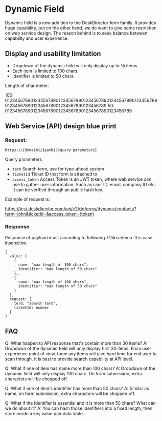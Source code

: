 # Dynamic Field

Dynamic field is a new addition to the DeskDirector form family. It provides huge capability, but on the other hand, we do want to give some restriction on web service design. The reason behind is to seek balance between capability and user experience.

## Display and usability limitation

* Dropdown of the dynamic field will only display up to `30` items
* Each item is limited to 100 chars.
* Identifier is limited to 50 chars.

Length of char meter:

100: 0123456789012345678901234567890123456789012345678901234567890123456789012345678901234567890123456789
 50: 01234567890123456789012345678901234567890123456789
 
## Web Service (API) design blue print

### Request:

`https://{domain}/{path}?{query parameters}`

Query parameters
* `term` Search term, use for type-ahead system
* `ticketId` Ticket ID that form is attached to
* `access_token` Access Token is an JWT  token, where web service can use to gather user information. Such as user ID, email, company ID etc. It can be verified through an public hash key.

Example of request is:

https://test.deskdirector.com/api/v2/ddforms/dynamic/contacts?term=john&ticketId=&access_token={token}

### Response

Response of payload must according to following `JSON` schema. It is case insensitive

```
{
  value: [
    {
      name: "max length of 100 chars",
      identifier: "max length of 50 chars"
    },
    {
      name: "max length of 100 chars",
      identifier: "max length of 50 chars"
    }
  ],
  request: {
    term: "search term",
    ticketId: number
  }
}
```

## FAQ

Q: What happen to API response that's contain more than 30 items?
A: Dropdown of the dynamic field will only display first 30 items. From user experience point of view, toom any items will give hard time for end user to scan through. it is best to provide search capability at API level.

Q: What if one of item has name more than 100 chars?
A: Dropdown of the dynamic field will only display 100 chars. On form submission, extra charactors will be chopped off.

Q: What if one of item's identifier has more than 50 chars?
A: Similar as name, on form submission, extra charactors will be chopped off.

Q: What if the identifier is essential and it is more than 50 chars? What can we do about it?
A: You can hash those identifiers into a fixed length, then store inside a key value pair data table.
